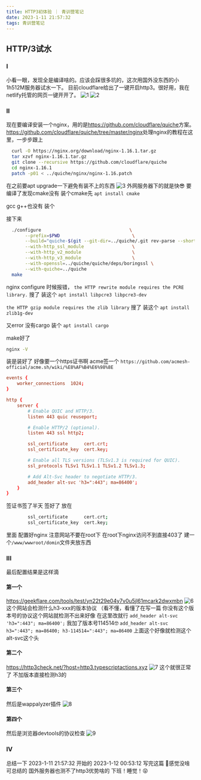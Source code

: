 ```yaml
---
title: HTTP3初体验 ｜ 青训营笔记
date: 2023-1-11 21:57:32
tags: 青训营笔记
---
```


## HTTP/3试水

### I

小看一眼，发现全是编译啥的。应该会踩很多坑的，这次用国外没东西的小1h512M服务器试水一下。
目前cloudflare给出了一键开启http3。很好用，我在netlify托管的网页一键开开了。
![1](https://picxyxsw.oss-cn-hangzhou.aliyuncs.com/20230111221046.png)
![2](https://picxyxsw.oss-cn-hangzhou.aliyuncs.com/20230111221121.png)

### II

现在要编译安装一个nginx，用的是<https://github.com/cloudflare/quiche>方案。
<https://github.com/cloudflare/quiche/tree/master/nginx>处理nginx的教程在这里，一步步跟上

```bash
  curl -O https://nginx.org/download/nginx-1.16.1.tar.gz
  tar xzvf nginx-1.16.1.tar.gz
  git clone --recursive https://github.com/cloudflare/quiche
  cd nginx-1.16.1
  patch -p01 < ../quiche/nginx/nginx-1.16.patch
```

在之前要apt upgrade一下避免有装不上的东西
![3](https://picxyxsw.oss-cn-hangzhou.aliyuncs.com/20230111221522.png)
外网服务器下的就是快😎
要编译了发现cmake没有  装个cmake先
`apt install cmake`

gcc g++也没有 装个

接下来

``` bash
  ./configure                                 \
       --prefix=$PWD                           \
       --build="quiche-$(git --git-dir=../quiche/.git rev-parse --short HEAD)" \
       --with-http_ssl_module                  \
       --with-http_v2_module                   \
       --with-http_v3_module                   \
       --with-openssl=../quiche/quiche/deps/boringssl \
       --with-quiche=../quiche
  make
```

nginx configure 时候报错，
`the HTTP rewrite module requires the PCRE library.`
搜了 装这个 `apt install libpcre3 libpcre3-dev`

`the HTTP gzip module requires the zlib library`
搜了 装这个 `apt install zlib1g-dev`

又error 没有cargo 装个
`apt install cargo`

make好了

``` bash
nginx -V
```

装是装好了 好像要一个https证书啊
acme签一个
`https://github.com/acmesh-official/acme.sh/wiki/%E8%AF%B4%E6%98%8E`

```conf
events {
    worker_connections  1024;
}

http {
    server {
        # Enable QUIC and HTTP/3.
        listen 443 quic reuseport;

        # Enable HTTP/2 (optional).
        listen 443 ssl http2;

        ssl_certificate      cert.crt;
        ssl_certificate_key  cert.key;

        # Enable all TLS versions (TLSv1.3 is required for QUIC).
        ssl_protocols TLSv1 TLSv1.1 TLSv1.2 TLSv1.3;

        # Add Alt-Svc header to negotiate HTTP/3.
        add_header alt-svc 'h3=":443"; ma=86400';
    }
}
```

签证书签了半天 签好了 放在
``` bash
        ssl_certificate      cert.crt;
        ssl_certificate_key  cert.key;
```
里面
配置好nginx 注意网站不要在root下
在root下nginx访问不到直接403了
建一个`/www/wwwroot/domin`文件夹放东西

### III

最后配置结果是这样滴

#### 第一个

<https://geekflare.com/tools/test/yn22t29e04y7v0u5jl61mcark2dwxmbn>
![6](https://picxyxsw.oss-cn-hangzhou.aliyuncs.com/20230112004019.png)
这个网站会检测什么h3-xxx的版本协议 （看不懂，看懂了在写一篇
你没有这个版本号的协议这个网站就检测不出来好像 在这里改就行
`add_header alt-svc 'h3=":443"; ma=86400';`
我加了版本号114514🤓
`add_header alt-svc h3=":443"; ma=86400; h3-114514=":443"; ma=86400`
上面这个好像就检测这个alt-svc这个头

#### 第二个

<https://http3check.net/?host=http3.typescriptactions.xyz>
![7](https://picxyxsw.oss-cn-hangzhou.aliyuncs.com/20230112004253.png)
这个就很正常了 不加版本直接检测h3的

#### 第三个

然后是wappalyzer插件
![8](https://picxyxsw.oss-cn-hangzhou.aliyuncs.com/20230112004611.png)

#### 第四个

然后是浏览器devtools的协议检查
![9](https://picxyxsw.oss-cn-hangzhou.aliyuncs.com/20230112004854.png)

### IV

总结一下
2023-1-11 21:57:32 开始的
2023-1-12 00:53:12 写完这篇
🤥感觉没啥可总结的 国外服务器也测不了http3优势啥的
下班！睡觉！😝
